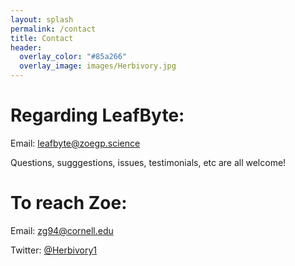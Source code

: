 ```yaml
---
layout: splash
permalink: /contact
title: Contact
header:
  overlay_color: "#85a266"
  overlay_image: images/Herbivory.jpg
---
```


# Regarding LeafByte:
Email: [leafbyte@zoegp.science](mailto:leafbyte@zoegp.science)

Questions, sugggestions, issues, testimonials, etc are all welcome!

# To reach Zoe:
Email: [zg94@cornell.edu](mailto:zg94@cornell.edu)

Twitter: [@Herbivory1](https://twitter.com/Herbivory1)
